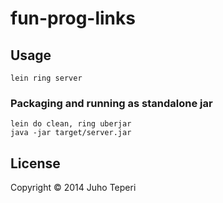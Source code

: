 # fun-prog-links

## Usage

`lein ring server`

### Packaging and running as standalone jar

```
lein do clean, ring uberjar
java -jar target/server.jar
```

## License

Copyright © 2014 Juho Teperi
